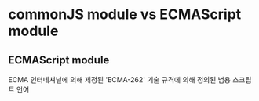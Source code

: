 # commonJS module vs ECMAScript module

## ECMAScript module

ECMA 인터네셔널에 의해 제정된 'ECMA-262' 기술 규격에 의해 정의된 범용 스크립트 언어
